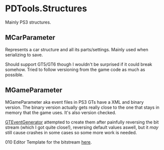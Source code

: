 # PDTools.Structures

Mainly PS3 structures.

## MCarParameter

Represents a car structure and all its parts/settings. Mainly used when serializing to save.

Should support GT5/GT6 though I wouldn't be surprised if it could break somehow. Tried to follow versioning from the game code as much as possible.

## MGameParameter

MGameParameter aka event files in PS3 GTs have a XML and binary version. The binary version actually gets really close to the one that stays in memory that the game uses. It's also version checked.

[GTEventGenerator](https://github.com/Nenkai/GTEventGenerator) attempted to create them after painfully reversing the bit stream (which I got quite close!), reversing default values aswell, but it *may* still cause crashes in some cases so some more work is needed.

010 Editor Template for the bitstream [here](https://github.com/Nenkai/GT-File-Specifications-Documentation/blob/master/Formats/PS3/Structures/GameParameter.bt).
